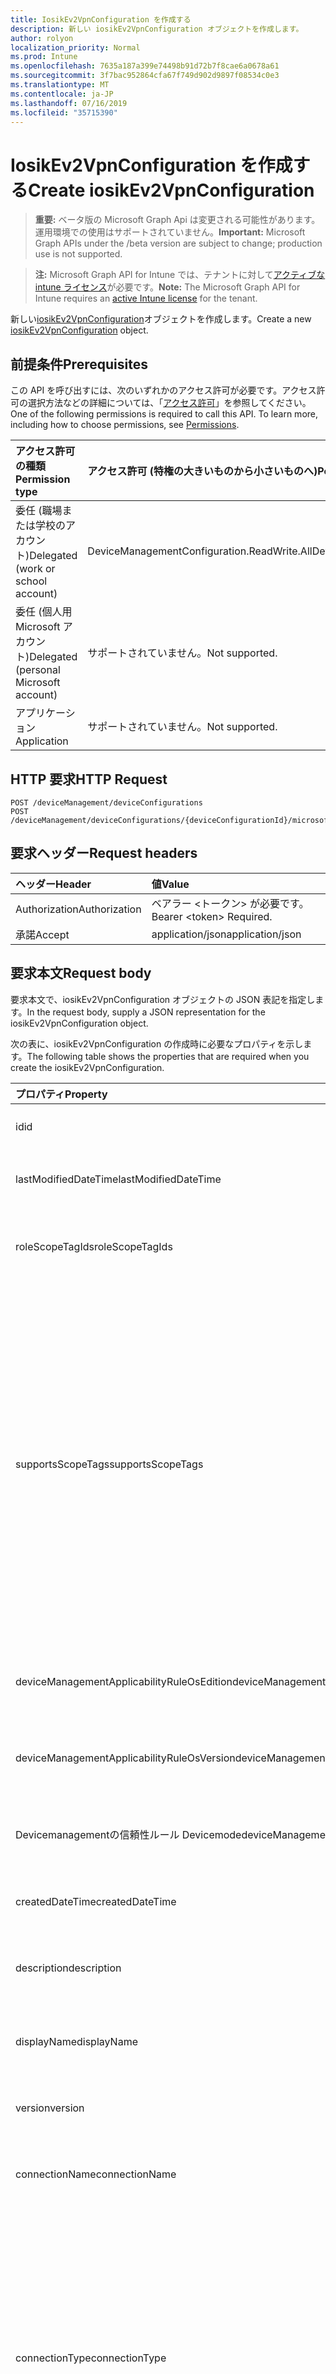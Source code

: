```yaml
---
title: IosikEv2VpnConfiguration を作成する
description: 新しい iosikEv2VpnConfiguration オブジェクトを作成します。
author: rolyon
localization_priority: Normal
ms.prod: Intune
ms.openlocfilehash: 7635a187a399e74498b91d72b7f8cae6a0678a61
ms.sourcegitcommit: 3f7bac952864cfa67f749d902d9897f08534c0e3
ms.translationtype: MT
ms.contentlocale: ja-JP
ms.lasthandoff: 07/16/2019
ms.locfileid: "35715390"
---
```

# <a name="create-iosikev2vpnconfiguration"></a><span data-ttu-id="1a01b-103">IosikEv2VpnConfiguration を作成する</span><span class="sxs-lookup"><span data-stu-id="1a01b-103">Create iosikEv2VpnConfiguration</span></span>

> <span data-ttu-id="1a01b-104">**重要:** ベータ版の Microsoft Graph Api は変更される可能性があります。運用環境での使用はサポートされていません。</span><span class="sxs-lookup"><span data-stu-id="1a01b-104">**Important:** Microsoft Graph APIs under the /beta version are subject to change; production use is not supported.</span></span>

> <span data-ttu-id="1a01b-105">**注:** Microsoft Graph API for Intune では、テナントに対して[アクティブな intune ライセンス](https://go.microsoft.com/fwlink/?linkid=839381)が必要です。</span><span class="sxs-lookup"><span data-stu-id="1a01b-105">**Note:** The Microsoft Graph API for Intune requires an [active Intune license](https://go.microsoft.com/fwlink/?linkid=839381) for the tenant.</span></span>

<span data-ttu-id="1a01b-106">新しい[iosikEv2VpnConfiguration](../resources/intune-deviceconfig-iosikev2vpnconfiguration.md)オブジェクトを作成します。</span><span class="sxs-lookup"><span data-stu-id="1a01b-106">Create a new [iosikEv2VpnConfiguration](../resources/intune-deviceconfig-iosikev2vpnconfiguration.md) object.</span></span>

## <a name="prerequisites"></a><span data-ttu-id="1a01b-107">前提条件</span><span class="sxs-lookup"><span data-stu-id="1a01b-107">Prerequisites</span></span>
<span data-ttu-id="1a01b-p101">この API を呼び出すには、次のいずれかのアクセス許可が必要です。アクセス許可の選択方法などの詳細については、「[アクセス許可](/graph/permissions-reference)」を参照してください。</span><span class="sxs-lookup"><span data-stu-id="1a01b-p101">One of the following permissions is required to call this API. To learn more, including how to choose permissions, see [Permissions](/graph/permissions-reference).</span></span>

|<span data-ttu-id="1a01b-110">アクセス許可の種類</span><span class="sxs-lookup"><span data-stu-id="1a01b-110">Permission type</span></span>|<span data-ttu-id="1a01b-111">アクセス許可 (特権の大きいものから小さいものへ)</span><span class="sxs-lookup"><span data-stu-id="1a01b-111">Permissions (from most to least privileged)</span></span>|
|:---|:---|
|<span data-ttu-id="1a01b-112">委任 (職場または学校のアカウント)</span><span class="sxs-lookup"><span data-stu-id="1a01b-112">Delegated (work or school account)</span></span>|<span data-ttu-id="1a01b-113">DeviceManagementConfiguration.ReadWrite.All</span><span class="sxs-lookup"><span data-stu-id="1a01b-113">DeviceManagementConfiguration.ReadWrite.All</span></span>|
|<span data-ttu-id="1a01b-114">委任 (個人用 Microsoft アカウント)</span><span class="sxs-lookup"><span data-stu-id="1a01b-114">Delegated (personal Microsoft account)</span></span>|<span data-ttu-id="1a01b-115">サポートされていません。</span><span class="sxs-lookup"><span data-stu-id="1a01b-115">Not supported.</span></span>|
|<span data-ttu-id="1a01b-116">アプリケーション</span><span class="sxs-lookup"><span data-stu-id="1a01b-116">Application</span></span>|<span data-ttu-id="1a01b-117">サポートされていません。</span><span class="sxs-lookup"><span data-stu-id="1a01b-117">Not supported.</span></span>|

## <a name="http-request"></a><span data-ttu-id="1a01b-118">HTTP 要求</span><span class="sxs-lookup"><span data-stu-id="1a01b-118">HTTP Request</span></span>
<!-- {
  "blockType": "ignored"
}
-->
``` http
POST /deviceManagement/deviceConfigurations
POST /deviceManagement/deviceConfigurations/{deviceConfigurationId}/microsoft.graph.windowsDomainJoinConfiguration/networkAccessConfigurations
```

## <a name="request-headers"></a><span data-ttu-id="1a01b-119">要求ヘッダー</span><span class="sxs-lookup"><span data-stu-id="1a01b-119">Request headers</span></span>
|<span data-ttu-id="1a01b-120">ヘッダー</span><span class="sxs-lookup"><span data-stu-id="1a01b-120">Header</span></span>|<span data-ttu-id="1a01b-121">値</span><span class="sxs-lookup"><span data-stu-id="1a01b-121">Value</span></span>|
|:---|:---|
|<span data-ttu-id="1a01b-122">Authorization</span><span class="sxs-lookup"><span data-stu-id="1a01b-122">Authorization</span></span>|<span data-ttu-id="1a01b-123">ベアラー &lt;トークン&gt; が必要です。</span><span class="sxs-lookup"><span data-stu-id="1a01b-123">Bearer &lt;token&gt; Required.</span></span>|
|<span data-ttu-id="1a01b-124">承諾</span><span class="sxs-lookup"><span data-stu-id="1a01b-124">Accept</span></span>|<span data-ttu-id="1a01b-125">application/json</span><span class="sxs-lookup"><span data-stu-id="1a01b-125">application/json</span></span>|

## <a name="request-body"></a><span data-ttu-id="1a01b-126">要求本文</span><span class="sxs-lookup"><span data-stu-id="1a01b-126">Request body</span></span>
<span data-ttu-id="1a01b-127">要求本文で、iosikEv2VpnConfiguration オブジェクトの JSON 表記を指定します。</span><span class="sxs-lookup"><span data-stu-id="1a01b-127">In the request body, supply a JSON representation for the iosikEv2VpnConfiguration object.</span></span>

<span data-ttu-id="1a01b-128">次の表に、iosikEv2VpnConfiguration の作成時に必要なプロパティを示します。</span><span class="sxs-lookup"><span data-stu-id="1a01b-128">The following table shows the properties that are required when you create the iosikEv2VpnConfiguration.</span></span>

|<span data-ttu-id="1a01b-129">プロパティ</span><span class="sxs-lookup"><span data-stu-id="1a01b-129">Property</span></span>|<span data-ttu-id="1a01b-130">型</span><span class="sxs-lookup"><span data-stu-id="1a01b-130">Type</span></span>|<span data-ttu-id="1a01b-131">説明</span><span class="sxs-lookup"><span data-stu-id="1a01b-131">Description</span></span>|
|:---|:---|:---|
|<span data-ttu-id="1a01b-132">id</span><span class="sxs-lookup"><span data-stu-id="1a01b-132">id</span></span>|<span data-ttu-id="1a01b-133">文字列</span><span class="sxs-lookup"><span data-stu-id="1a01b-133">String</span></span>|<span data-ttu-id="1a01b-134">エンティティのキー。</span><span class="sxs-lookup"><span data-stu-id="1a01b-134">Key of the entity.</span></span> <span data-ttu-id="1a01b-135">[deviceConfiguration](../resources/intune-deviceconfig-deviceconfiguration.md) から継承します</span><span class="sxs-lookup"><span data-stu-id="1a01b-135">Inherited from [deviceConfiguration](../resources/intune-deviceconfig-deviceconfiguration.md)</span></span>|
|<span data-ttu-id="1a01b-136">lastModifiedDateTime</span><span class="sxs-lookup"><span data-stu-id="1a01b-136">lastModifiedDateTime</span></span>|<span data-ttu-id="1a01b-137">DateTimeOffset</span><span class="sxs-lookup"><span data-stu-id="1a01b-137">DateTimeOffset</span></span>|<span data-ttu-id="1a01b-138">オブジェクトの最終更新の DateTime。</span><span class="sxs-lookup"><span data-stu-id="1a01b-138">DateTime the object was last modified.</span></span> <span data-ttu-id="1a01b-139">[deviceConfiguration](../resources/intune-deviceconfig-deviceconfiguration.md) から継承します</span><span class="sxs-lookup"><span data-stu-id="1a01b-139">Inherited from [deviceConfiguration](../resources/intune-deviceconfig-deviceconfiguration.md)</span></span>|
|<span data-ttu-id="1a01b-140">roleScopeTagIds</span><span class="sxs-lookup"><span data-stu-id="1a01b-140">roleScopeTagIds</span></span>|<span data-ttu-id="1a01b-141">文字列コレクション</span><span class="sxs-lookup"><span data-stu-id="1a01b-141">String collection</span></span>|<span data-ttu-id="1a01b-142">このエンティティインスタンスの範囲タグのリスト。</span><span class="sxs-lookup"><span data-stu-id="1a01b-142">List of Scope Tags for this Entity instance.</span></span> <span data-ttu-id="1a01b-143">[deviceConfiguration](../resources/intune-deviceconfig-deviceconfiguration.md) から継承します</span><span class="sxs-lookup"><span data-stu-id="1a01b-143">Inherited from [deviceConfiguration](../resources/intune-deviceconfig-deviceconfiguration.md)</span></span>|
|<span data-ttu-id="1a01b-144">supportsScopeTags</span><span class="sxs-lookup"><span data-stu-id="1a01b-144">supportsScopeTags</span></span>|<span data-ttu-id="1a01b-145">Boolean</span><span class="sxs-lookup"><span data-stu-id="1a01b-145">Boolean</span></span>|<span data-ttu-id="1a01b-146">基になるデバイス構成がスコープタグの割り当てをサポートしているかどうかを示します。</span><span class="sxs-lookup"><span data-stu-id="1a01b-146">Indicates whether or not the underlying Device Configuration supports the assignment of scope tags.</span></span> <span data-ttu-id="1a01b-147">この値が false である場合、ScopeTags プロパティへの割り当ては許可されません。エンティティは、スコープを持つユーザーには表示されません。</span><span class="sxs-lookup"><span data-stu-id="1a01b-147">Assigning to the ScopeTags property is not allowed when this value is false and entities will not be visible to scoped users.</span></span> <span data-ttu-id="1a01b-148">これは Silverlight で作成された従来のポリシーに対して実行され、Azure ポータルでポリシーを削除して再作成することによって解決できます。</span><span class="sxs-lookup"><span data-stu-id="1a01b-148">This occurs for Legacy policies created in Silverlight and can be resolved by deleting and recreating the policy in the Azure Portal.</span></span> <span data-ttu-id="1a01b-149">このプロパティに値を設定するには、 SetExtrusionDirection メソッドを適用します。</span><span class="sxs-lookup"><span data-stu-id="1a01b-149">This property is read-only.</span></span> <span data-ttu-id="1a01b-150">[deviceConfiguration](../resources/intune-deviceconfig-deviceconfiguration.md) から継承します</span><span class="sxs-lookup"><span data-stu-id="1a01b-150">Inherited from [deviceConfiguration](../resources/intune-deviceconfig-deviceconfiguration.md)</span></span>|
|<span data-ttu-id="1a01b-151">deviceManagementApplicabilityRuleOsEdition</span><span class="sxs-lookup"><span data-stu-id="1a01b-151">deviceManagementApplicabilityRuleOsEdition</span></span>|[<span data-ttu-id="1a01b-152">deviceManagementApplicabilityRuleOsEdition</span><span class="sxs-lookup"><span data-stu-id="1a01b-152">deviceManagementApplicabilityRuleOsEdition</span></span>](../resources/intune-deviceconfig-devicemanagementapplicabilityruleosedition.md)|<span data-ttu-id="1a01b-153">このポリシーの OS エディションの適用。</span><span class="sxs-lookup"><span data-stu-id="1a01b-153">The OS edition applicability for this Policy.</span></span> <span data-ttu-id="1a01b-154">[deviceConfiguration](../resources/intune-deviceconfig-deviceconfiguration.md) から継承します</span><span class="sxs-lookup"><span data-stu-id="1a01b-154">Inherited from [deviceConfiguration](../resources/intune-deviceconfig-deviceconfiguration.md)</span></span>|
|<span data-ttu-id="1a01b-155">deviceManagementApplicabilityRuleOsVersion</span><span class="sxs-lookup"><span data-stu-id="1a01b-155">deviceManagementApplicabilityRuleOsVersion</span></span>|[<span data-ttu-id="1a01b-156">deviceManagementApplicabilityRuleOsVersion</span><span class="sxs-lookup"><span data-stu-id="1a01b-156">deviceManagementApplicabilityRuleOsVersion</span></span>](../resources/intune-deviceconfig-devicemanagementapplicabilityruleosversion.md)|<span data-ttu-id="1a01b-157">このポリシーの OS バージョン適用ルール。</span><span class="sxs-lookup"><span data-stu-id="1a01b-157">The OS version applicability rule for this Policy.</span></span> <span data-ttu-id="1a01b-158">[deviceConfiguration](../resources/intune-deviceconfig-deviceconfiguration.md) から継承します</span><span class="sxs-lookup"><span data-stu-id="1a01b-158">Inherited from [deviceConfiguration](../resources/intune-deviceconfig-deviceconfiguration.md)</span></span>|
|<span data-ttu-id="1a01b-159">Devicemanagementの信頼性ルール Devicemode</span><span class="sxs-lookup"><span data-stu-id="1a01b-159">deviceManagementApplicabilityRuleDeviceMode</span></span>|[<span data-ttu-id="1a01b-160">Devicemanagementの信頼性ルール Devicemode</span><span class="sxs-lookup"><span data-stu-id="1a01b-160">deviceManagementApplicabilityRuleDeviceMode</span></span>](../resources/intune-deviceconfig-devicemanagementapplicabilityruledevicemode.md)|<span data-ttu-id="1a01b-161">このポリシーのデバイスモード適用ルール。</span><span class="sxs-lookup"><span data-stu-id="1a01b-161">The device mode applicability rule for this Policy.</span></span> <span data-ttu-id="1a01b-162">[deviceConfiguration](../resources/intune-deviceconfig-deviceconfiguration.md) から継承します</span><span class="sxs-lookup"><span data-stu-id="1a01b-162">Inherited from [deviceConfiguration](../resources/intune-deviceconfig-deviceconfiguration.md)</span></span>|
|<span data-ttu-id="1a01b-163">createdDateTime</span><span class="sxs-lookup"><span data-stu-id="1a01b-163">createdDateTime</span></span>|<span data-ttu-id="1a01b-164">DateTimeOffset</span><span class="sxs-lookup"><span data-stu-id="1a01b-164">DateTimeOffset</span></span>|<span data-ttu-id="1a01b-165">オブジェクトが作成された DateTime。</span><span class="sxs-lookup"><span data-stu-id="1a01b-165">DateTime the object was created.</span></span> <span data-ttu-id="1a01b-166">[deviceConfiguration](../resources/intune-deviceconfig-deviceconfiguration.md) から継承します</span><span class="sxs-lookup"><span data-stu-id="1a01b-166">Inherited from [deviceConfiguration](../resources/intune-deviceconfig-deviceconfiguration.md)</span></span>|
|<span data-ttu-id="1a01b-167">description</span><span class="sxs-lookup"><span data-stu-id="1a01b-167">description</span></span>|<span data-ttu-id="1a01b-168">String</span><span class="sxs-lookup"><span data-stu-id="1a01b-168">String</span></span>|<span data-ttu-id="1a01b-169">管理者が指定した、デバイス構成についての説明。</span><span class="sxs-lookup"><span data-stu-id="1a01b-169">Admin provided description of the Device Configuration.</span></span> <span data-ttu-id="1a01b-170">[deviceConfiguration](../resources/intune-deviceconfig-deviceconfiguration.md) から継承します</span><span class="sxs-lookup"><span data-stu-id="1a01b-170">Inherited from [deviceConfiguration](../resources/intune-deviceconfig-deviceconfiguration.md)</span></span>|
|<span data-ttu-id="1a01b-171">displayName</span><span class="sxs-lookup"><span data-stu-id="1a01b-171">displayName</span></span>|<span data-ttu-id="1a01b-172">String</span><span class="sxs-lookup"><span data-stu-id="1a01b-172">String</span></span>|<span data-ttu-id="1a01b-173">管理者が指定した、デバイス構成の名前。</span><span class="sxs-lookup"><span data-stu-id="1a01b-173">Admin provided name of the device configuration.</span></span> <span data-ttu-id="1a01b-174">[deviceConfiguration](../resources/intune-deviceconfig-deviceconfiguration.md) から継承します</span><span class="sxs-lookup"><span data-stu-id="1a01b-174">Inherited from [deviceConfiguration](../resources/intune-deviceconfig-deviceconfiguration.md)</span></span>|
|<span data-ttu-id="1a01b-175">version</span><span class="sxs-lookup"><span data-stu-id="1a01b-175">version</span></span>|<span data-ttu-id="1a01b-176">Int32</span><span class="sxs-lookup"><span data-stu-id="1a01b-176">Int32</span></span>|<span data-ttu-id="1a01b-177">デバイス構成のバージョン。</span><span class="sxs-lookup"><span data-stu-id="1a01b-177">Version of the device configuration.</span></span> <span data-ttu-id="1a01b-178">[deviceConfiguration](../resources/intune-deviceconfig-deviceconfiguration.md) から継承します</span><span class="sxs-lookup"><span data-stu-id="1a01b-178">Inherited from [deviceConfiguration](../resources/intune-deviceconfig-deviceconfiguration.md)</span></span>|
|<span data-ttu-id="1a01b-179">connectionName</span><span class="sxs-lookup"><span data-stu-id="1a01b-179">connectionName</span></span>|<span data-ttu-id="1a01b-180">String</span><span class="sxs-lookup"><span data-stu-id="1a01b-180">String</span></span>|<span data-ttu-id="1a01b-181">ユーザーに表示される接続名。</span><span class="sxs-lookup"><span data-stu-id="1a01b-181">Connection name displayed to the user.</span></span> <span data-ttu-id="1a01b-182">[りんご Evpnconfiguration](../resources/intune-deviceconfig-applevpnconfiguration.md)からの継承</span><span class="sxs-lookup"><span data-stu-id="1a01b-182">Inherited from [appleVpnConfiguration](../resources/intune-deviceconfig-applevpnconfiguration.md)</span></span>|
|<span data-ttu-id="1a01b-183">connectionType</span><span class="sxs-lookup"><span data-stu-id="1a01b-183">connectionType</span></span>|[<span data-ttu-id="1a01b-184">appleVpnConnectionType</span><span class="sxs-lookup"><span data-stu-id="1a01b-184">appleVpnConnectionType</span></span>](../resources/intune-deviceconfig-applevpnconnectiontype.md)|<span data-ttu-id="1a01b-185">接続の種類。</span><span class="sxs-lookup"><span data-stu-id="1a01b-185">Connection type.</span></span> <span data-ttu-id="1a01b-186">[[りんご Evpnconfiguration](../resources/intune-deviceconfig-applevpnconfiguration.md)から継承します。</span><span class="sxs-lookup"><span data-stu-id="1a01b-186">Inherited from [appleVpnConfiguration](../resources/intune-deviceconfig-applevpnconfiguration.md).</span></span> <span data-ttu-id="1a01b-187">可能な値は`ciscoAnyConnect`、 `pulseSecure`、 `f5EdgeClient` `dellSonicWallMobileConnect` `checkPointCapsuleVpn` `customVpn` `ciscoIPSec` `citrix` `ciscoAnyConnectV2` `ikEv2`、、 `paloAltoGlobalProtect`、、、、、、、、、、、、です。 `zscalerPrivateAccess` `f5Access2018` `citrixSso` `paloAltoGlobalProtectV2`</span><span class="sxs-lookup"><span data-stu-id="1a01b-187">Possible values are: `ciscoAnyConnect`, `pulseSecure`, `f5EdgeClient`, `dellSonicWallMobileConnect`, `checkPointCapsuleVpn`, `customVpn`, `ciscoIPSec`, `citrix`, `ciscoAnyConnectV2`, `paloAltoGlobalProtect`, `zscalerPrivateAccess`, `f5Access2018`, `citrixSso`, `paloAltoGlobalProtectV2`, `ikEv2`.</span></span>|
|<span data-ttu-id="1a01b-188">loginGroupOrDomain</span><span class="sxs-lookup"><span data-stu-id="1a01b-188">loginGroupOrDomain</span></span>|<span data-ttu-id="1a01b-189">String</span><span class="sxs-lookup"><span data-stu-id="1a01b-189">String</span></span>|<span data-ttu-id="1a01b-190">接続の種類が Dell SonicWALL Mobile Connection に設定されている場合のログイングループまたはドメイン。</span><span class="sxs-lookup"><span data-stu-id="1a01b-190">Login group or domain when connection type is set to Dell SonicWALL Mobile Connection.</span></span> <span data-ttu-id="1a01b-191">[りんご Evpnconfiguration](../resources/intune-deviceconfig-applevpnconfiguration.md)からの継承</span><span class="sxs-lookup"><span data-stu-id="1a01b-191">Inherited from [appleVpnConfiguration](../resources/intune-deviceconfig-applevpnconfiguration.md)</span></span>|
|<span data-ttu-id="1a01b-192">role</span><span class="sxs-lookup"><span data-stu-id="1a01b-192">role</span></span>|<span data-ttu-id="1a01b-193">String</span><span class="sxs-lookup"><span data-stu-id="1a01b-193">String</span></span>|<span data-ttu-id="1a01b-194">接続の種類がパルス Secure に設定されている場合の役割。</span><span class="sxs-lookup"><span data-stu-id="1a01b-194">Role when connection type is set to Pulse Secure.</span></span> <span data-ttu-id="1a01b-195">[りんご Evpnconfiguration](../resources/intune-deviceconfig-applevpnconfiguration.md)からの継承</span><span class="sxs-lookup"><span data-stu-id="1a01b-195">Inherited from [appleVpnConfiguration](../resources/intune-deviceconfig-applevpnconfiguration.md)</span></span>|
|<span data-ttu-id="1a01b-196">領域</span><span class="sxs-lookup"><span data-stu-id="1a01b-196">realm</span></span>|<span data-ttu-id="1a01b-197">String</span><span class="sxs-lookup"><span data-stu-id="1a01b-197">String</span></span>|<span data-ttu-id="1a01b-198">接続の種類がパルス Secure に設定されている場合の領域。</span><span class="sxs-lookup"><span data-stu-id="1a01b-198">Realm when connection type is set to Pulse Secure.</span></span> <span data-ttu-id="1a01b-199">[りんご Evpnconfiguration](../resources/intune-deviceconfig-applevpnconfiguration.md)からの継承</span><span class="sxs-lookup"><span data-stu-id="1a01b-199">Inherited from [appleVpnConfiguration](../resources/intune-deviceconfig-applevpnconfiguration.md)</span></span>|
|<span data-ttu-id="1a01b-200">server</span><span class="sxs-lookup"><span data-stu-id="1a01b-200">server</span></span>|[<span data-ttu-id="1a01b-201">vpnServer</span><span class="sxs-lookup"><span data-stu-id="1a01b-201">vpnServer</span></span>](../resources/intune-deviceconfig-vpnserver.md)|<span data-ttu-id="1a01b-202">ネットワーク上の VPN サーバー。</span><span class="sxs-lookup"><span data-stu-id="1a01b-202">VPN Server on the network.</span></span> <span data-ttu-id="1a01b-203">エンドユーザーがこのネットワークの場所にアクセスできることを確認します。</span><span class="sxs-lookup"><span data-stu-id="1a01b-203">Make sure end users can access this network location.</span></span> <span data-ttu-id="1a01b-204">[りんご Evpnconfiguration](../resources/intune-deviceconfig-applevpnconfiguration.md)からの継承</span><span class="sxs-lookup"><span data-stu-id="1a01b-204">Inherited from [appleVpnConfiguration](../resources/intune-deviceconfig-applevpnconfiguration.md)</span></span>|
|<span data-ttu-id="1a01b-205">識別子</span><span class="sxs-lookup"><span data-stu-id="1a01b-205">identifier</span></span>|<span data-ttu-id="1a01b-206">String</span><span class="sxs-lookup"><span data-stu-id="1a01b-206">String</span></span>|<span data-ttu-id="1a01b-207">接続の種類がカスタム VPN に設定されている場合に、VPN ベンダーによって提供される識別子。</span><span class="sxs-lookup"><span data-stu-id="1a01b-207">Identifier provided by VPN vendor when connection type is set to Custom VPN.</span></span> <span data-ttu-id="1a01b-208">例: Cisco AnyConnect は、[りんご Evpnconfiguration](../resources/intune-deviceconfig-applevpnconfiguration.md)から継承したフォームの識別子を使用しています。</span><span class="sxs-lookup"><span data-stu-id="1a01b-208">For example: Cisco AnyConnect uses an identifier of the form com.cisco.anyconnect.applevpn.plugin Inherited from [appleVpnConfiguration](../resources/intune-deviceconfig-applevpnconfiguration.md)</span></span>|
|<span data-ttu-id="1a01b-209">customData</span><span class="sxs-lookup"><span data-stu-id="1a01b-209">customData</span></span>|<span data-ttu-id="1a01b-210">[keyvalue](../resources/intune-deviceconfig-keyvalue.md) コレクション</span><span class="sxs-lookup"><span data-stu-id="1a01b-210">[keyValue](../resources/intune-deviceconfig-keyvalue.md) collection</span></span>|<span data-ttu-id="1a01b-211">カスタムデータ接続の種類がカスタム VPN に設定されている場合。</span><span class="sxs-lookup"><span data-stu-id="1a01b-211">Custom data when connection type is set to Custom VPN.</span></span> <span data-ttu-id="1a01b-212">このフィールドを使用して、Intune によってサポートされていないが、VPN ソリューションで利用可能な機能を有効にします。</span><span class="sxs-lookup"><span data-stu-id="1a01b-212">Use this field to enable functionality not supported by Intune, but available in your VPN solution.</span></span> <span data-ttu-id="1a01b-213">これらのキーと値のペアを追加する方法については、VPN ベンダーに問い合わせてください。</span><span class="sxs-lookup"><span data-stu-id="1a01b-213">Contact your VPN vendor to learn how to add these key/value pairs.</span></span> <span data-ttu-id="1a01b-214">このコレクションには、最大25個の要素を含めることができます。</span><span class="sxs-lookup"><span data-stu-id="1a01b-214">This collection can contain a maximum of 25 elements.</span></span> <span data-ttu-id="1a01b-215">[りんご Evpnconfiguration](../resources/intune-deviceconfig-applevpnconfiguration.md)からの継承</span><span class="sxs-lookup"><span data-stu-id="1a01b-215">Inherited from [appleVpnConfiguration](../resources/intune-deviceconfig-applevpnconfiguration.md)</span></span>|
|<span data-ttu-id="1a01b-216">customKeyValueData</span><span class="sxs-lookup"><span data-stu-id="1a01b-216">customKeyValueData</span></span>|<span data-ttu-id="1a01b-217">[keyValuePair](../resources/intune-shared-keyvaluepair.md) コレクション</span><span class="sxs-lookup"><span data-stu-id="1a01b-217">[keyValuePair](../resources/intune-shared-keyvaluepair.md) collection</span></span>|<span data-ttu-id="1a01b-218">カスタムデータ接続の種類がカスタム VPN に設定されている場合。</span><span class="sxs-lookup"><span data-stu-id="1a01b-218">Custom data when connection type is set to Custom VPN.</span></span> <span data-ttu-id="1a01b-219">このフィールドを使用して、Intune によってサポートされていないが、VPN ソリューションで利用可能な機能を有効にします。</span><span class="sxs-lookup"><span data-stu-id="1a01b-219">Use this field to enable functionality not supported by Intune, but available in your VPN solution.</span></span> <span data-ttu-id="1a01b-220">これらのキーと値のペアを追加する方法については、VPN ベンダーに問い合わせてください。</span><span class="sxs-lookup"><span data-stu-id="1a01b-220">Contact your VPN vendor to learn how to add these key/value pairs.</span></span> <span data-ttu-id="1a01b-221">このコレクションには、最大25個の要素を含めることができます。</span><span class="sxs-lookup"><span data-stu-id="1a01b-221">This collection can contain a maximum of 25 elements.</span></span> <span data-ttu-id="1a01b-222">[りんご Evpnconfiguration](../resources/intune-deviceconfig-applevpnconfiguration.md)からの継承</span><span class="sxs-lookup"><span data-stu-id="1a01b-222">Inherited from [appleVpnConfiguration](../resources/intune-deviceconfig-applevpnconfiguration.md)</span></span>|
|<span data-ttu-id="1a01b-223">enableSplitTunneling</span><span class="sxs-lookup"><span data-stu-id="1a01b-223">enableSplitTunneling</span></span>|<span data-ttu-id="1a01b-224">Boolean</span><span class="sxs-lookup"><span data-stu-id="1a01b-224">Boolean</span></span>|<span data-ttu-id="1a01b-225">すべてのネットワークトラフィックを VPN 経由で送信します。</span><span class="sxs-lookup"><span data-stu-id="1a01b-225">Send all network traffic through VPN.</span></span> <span data-ttu-id="1a01b-226">[りんご Evpnconfiguration](../resources/intune-deviceconfig-applevpnconfiguration.md)からの継承</span><span class="sxs-lookup"><span data-stu-id="1a01b-226">Inherited from [appleVpnConfiguration](../resources/intune-deviceconfig-applevpnconfiguration.md)</span></span>|
|<span data-ttu-id="1a01b-227">authenticationMethod</span><span class="sxs-lookup"><span data-stu-id="1a01b-227">authenticationMethod</span></span>|[<span data-ttu-id="1a01b-228">vpnAuthenticationMethod</span><span class="sxs-lookup"><span data-stu-id="1a01b-228">vpnAuthenticationMethod</span></span>](../resources/intune-deviceconfig-vpnauthenticationmethod.md)|<span data-ttu-id="1a01b-229">この VPN 接続の認証方法。</span><span class="sxs-lookup"><span data-stu-id="1a01b-229">Authentication method for this VPN connection.</span></span> <span data-ttu-id="1a01b-230">[[りんご Evpnconfiguration](../resources/intune-deviceconfig-applevpnconfiguration.md)から継承します。</span><span class="sxs-lookup"><span data-stu-id="1a01b-230">Inherited from [appleVpnConfiguration](../resources/intune-deviceconfig-applevpnconfiguration.md).</span></span> <span data-ttu-id="1a01b-231">使用可能な値は、`certificate`、`usernameAndPassword`、`sharedSecret`、`derivedCredential` です。</span><span class="sxs-lookup"><span data-stu-id="1a01b-231">Possible values are: `certificate`, `usernameAndPassword`, `sharedSecret`, `derivedCredential`.</span></span>|
|<span data-ttu-id="1a01b-232">enablePerApp</span><span class="sxs-lookup"><span data-stu-id="1a01b-232">enablePerApp</span></span>|<span data-ttu-id="1a01b-233">Boolean</span><span class="sxs-lookup"><span data-stu-id="1a01b-233">Boolean</span></span>|<span data-ttu-id="1a01b-234">この値を true に設定すると、エンドユーザーの iOS デバイス上でこの VPN 接続をトリガーできるアプリに後で関連付けることができるアプリごとの VPN ペイロードが作成されます。</span><span class="sxs-lookup"><span data-stu-id="1a01b-234">Setting this to true creates Per-App VPN payload which can later be associated with Apps that can trigger this VPN conneciton on the end user's iOS device.</span></span> <span data-ttu-id="1a01b-235">[りんご Evpnconfiguration](../resources/intune-deviceconfig-applevpnconfiguration.md)からの継承</span><span class="sxs-lookup"><span data-stu-id="1a01b-235">Inherited from [appleVpnConfiguration](../resources/intune-deviceconfig-applevpnconfiguration.md)</span></span>|
|<span data-ttu-id="1a01b-236">Saf Aridomains</span><span class="sxs-lookup"><span data-stu-id="1a01b-236">safariDomains</span></span>|<span data-ttu-id="1a01b-237">文字列コレクション</span><span class="sxs-lookup"><span data-stu-id="1a01b-237">String collection</span></span>|<span data-ttu-id="1a01b-238">この VPN がアプリごとの設定が有効になっている場合の Safari ドメイン</span><span class="sxs-lookup"><span data-stu-id="1a01b-238">Safari domains when this VPN per App setting is enabled.</span></span> <span data-ttu-id="1a01b-239">この VPN に関連付けられているアプリに加えて、ここで指定した Safari ドメインもこの VPN 接続をトリガーすることができます。</span><span class="sxs-lookup"><span data-stu-id="1a01b-239">In addition to the apps associated with this VPN, Safari domains specified here will also be able to trigger this VPN connection.</span></span> <span data-ttu-id="1a01b-240">[りんご Evpnconfiguration](../resources/intune-deviceconfig-applevpnconfiguration.md)からの継承</span><span class="sxs-lookup"><span data-stu-id="1a01b-240">Inherited from [appleVpnConfiguration](../resources/intune-deviceconfig-applevpnconfiguration.md)</span></span>|
|<span data-ttu-id="1a01b-241">onDemandRules</span><span class="sxs-lookup"><span data-stu-id="1a01b-241">onDemandRules</span></span>|<span data-ttu-id="1a01b-242">[vpnOnDemandRule](../resources/intune-deviceconfig-vpnondemandrule.md)コレクション</span><span class="sxs-lookup"><span data-stu-id="1a01b-242">[vpnOnDemandRule](../resources/intune-deviceconfig-vpnondemandrule.md) collection</span></span>|<span data-ttu-id="1a01b-243">オンデマンドルール。</span><span class="sxs-lookup"><span data-stu-id="1a01b-243">On-Demand Rules.</span></span> <span data-ttu-id="1a01b-244">このコレクションには、最大で 500 個の要素を含めることができます。</span><span class="sxs-lookup"><span data-stu-id="1a01b-244">This collection can contain a maximum of 500 elements.</span></span> <span data-ttu-id="1a01b-245">[りんご Evpnconfiguration](../resources/intune-deviceconfig-applevpnconfiguration.md)からの継承</span><span class="sxs-lookup"><span data-stu-id="1a01b-245">Inherited from [appleVpnConfiguration](../resources/intune-deviceconfig-applevpnconfiguration.md)</span></span>|
|<span data-ttu-id="1a01b-246">proxyServer</span><span class="sxs-lookup"><span data-stu-id="1a01b-246">proxyServer</span></span>|[<span data-ttu-id="1a01b-247">vpnProxyServer</span><span class="sxs-lookup"><span data-stu-id="1a01b-247">vpnProxyServer</span></span>](../resources/intune-deviceconfig-vpnproxyserver.md)|<span data-ttu-id="1a01b-248">プロキシサーバー。</span><span class="sxs-lookup"><span data-stu-id="1a01b-248">Proxy Server.</span></span> <span data-ttu-id="1a01b-249">[りんご Evpnconfiguration](../resources/intune-deviceconfig-applevpnconfiguration.md)からの継承</span><span class="sxs-lookup"><span data-stu-id="1a01b-249">Inherited from [appleVpnConfiguration](../resources/intune-deviceconfig-applevpnconfiguration.md)</span></span>|
|<span data-ttu-id="1a01b-250">optInToDeviceIdSharing</span><span class="sxs-lookup"><span data-stu-id="1a01b-250">optInToDeviceIdSharing</span></span>|<span data-ttu-id="1a01b-251">Boolean</span><span class="sxs-lookup"><span data-stu-id="1a01b-251">Boolean</span></span>|<span data-ttu-id="1a01b-252">ネットワークアクセス制御の検証時に使用するために、デバイスの Id をサードパーティの vpn クライアントに共有するオプトイン。</span><span class="sxs-lookup"><span data-stu-id="1a01b-252">Opt-In to sharing the device's Id to third-party vpn clients for use during network access control validation.</span></span> <span data-ttu-id="1a01b-253">[りんご Evpnconfiguration](../resources/intune-deviceconfig-applevpnconfiguration.md)からの継承</span><span class="sxs-lookup"><span data-stu-id="1a01b-253">Inherited from [appleVpnConfiguration](../resources/intune-deviceconfig-applevpnconfiguration.md)</span></span>|
|<span data-ttu-id="1a01b-254">providerType</span><span class="sxs-lookup"><span data-stu-id="1a01b-254">providerType</span></span>|[<span data-ttu-id="1a01b-255">vpnProviderType</span><span class="sxs-lookup"><span data-stu-id="1a01b-255">vpnProviderType</span></span>](../resources/intune-deviceconfig-vpnprovidertype.md)|<span data-ttu-id="1a01b-256">アプリごとの VPN のプロバイダーの種類。</span><span class="sxs-lookup"><span data-stu-id="1a01b-256">Provider type for per-app VPN.</span></span> <span data-ttu-id="1a01b-257">[Iosvpnconfiguration](../resources/intune-deviceconfig-iosvpnconfiguration.md)から継承されます。</span><span class="sxs-lookup"><span data-stu-id="1a01b-257">Inherited from [iosVpnConfiguration](../resources/intune-deviceconfig-iosvpnconfiguration.md).</span></span> <span data-ttu-id="1a01b-258">可能な値は、`notConfigured`、`appProxy`、`packetTunnel` です。</span><span class="sxs-lookup"><span data-stu-id="1a01b-258">Possible values are: `notConfigured`, `appProxy`, `packetTunnel`.</span></span>|
|<span data-ttu-id="1a01b-259">Userdomain に</span><span class="sxs-lookup"><span data-stu-id="1a01b-259">userDomain</span></span>|<span data-ttu-id="1a01b-260">String</span><span class="sxs-lookup"><span data-stu-id="1a01b-260">String</span></span>|<span data-ttu-id="1a01b-261">Zscaler のみ。</span><span class="sxs-lookup"><span data-stu-id="1a01b-261">Zscaler only.</span></span> <span data-ttu-id="1a01b-262">Zscaler アプリでログインフィールドに事前設定するには、静的ドメインを入力します。</span><span class="sxs-lookup"><span data-stu-id="1a01b-262">Enter a static domain to pre-populate the login field with in the Zscaler app.</span></span> <span data-ttu-id="1a01b-263">この指定を省略すると、代わりにユーザーの Azure Active Directory ドメインが使用されます。</span><span class="sxs-lookup"><span data-stu-id="1a01b-263">If this is left empty, the user's Azure Active Directory domain will be used instead.</span></span> <span data-ttu-id="1a01b-264">[Iosvpnconfiguration](../resources/intune-deviceconfig-iosvpnconfiguration.md)から継承します</span><span class="sxs-lookup"><span data-stu-id="1a01b-264">Inherited from [iosVpnConfiguration](../resources/intune-deviceconfig-iosvpnconfiguration.md)</span></span>|
|<span data-ttu-id="1a01b-265">Cloudname</span><span class="sxs-lookup"><span data-stu-id="1a01b-265">strictEnforcement</span></span>|<span data-ttu-id="1a01b-266">Boolean</span><span class="sxs-lookup"><span data-stu-id="1a01b-266">Boolean</span></span>|<span data-ttu-id="1a01b-267">Zscaler のみ。</span><span class="sxs-lookup"><span data-stu-id="1a01b-267">Zscaler only.</span></span> <span data-ttu-id="1a01b-268">ユーザーが Zscaler アプリにサインインするまでネットワークトラフィックをブロックします。</span><span class="sxs-lookup"><span data-stu-id="1a01b-268">Blocks network traffic until the user signs into Zscaler app.</span></span> <span data-ttu-id="1a01b-269">"True" はトラフィックがブロックされることを意味します。</span><span class="sxs-lookup"><span data-stu-id="1a01b-269">"True" means traffic is blocked.</span></span> <span data-ttu-id="1a01b-270">[Iosvpnconfiguration](../resources/intune-deviceconfig-iosvpnconfiguration.md)から継承します</span><span class="sxs-lookup"><span data-stu-id="1a01b-270">Inherited from [iosVpnConfiguration](../resources/intune-deviceconfig-iosvpnconfiguration.md)</span></span>|
|<span data-ttu-id="1a01b-271">cloudName</span><span class="sxs-lookup"><span data-stu-id="1a01b-271">cloudName</span></span>|<span data-ttu-id="1a01b-272">String</span><span class="sxs-lookup"><span data-stu-id="1a01b-272">String</span></span>|<span data-ttu-id="1a01b-273">Zscaler のみ。</span><span class="sxs-lookup"><span data-stu-id="1a01b-273">Zscaler only.</span></span> <span data-ttu-id="1a01b-274">ユーザーが割り当てられている Zscaler cloud。</span><span class="sxs-lookup"><span data-stu-id="1a01b-274">Zscaler cloud which the user is assigned to.</span></span> <span data-ttu-id="1a01b-275">[Iosvpnconfiguration](../resources/intune-deviceconfig-iosvpnconfiguration.md)から継承します</span><span class="sxs-lookup"><span data-stu-id="1a01b-275">Inherited from [iosVpnConfiguration](../resources/intune-deviceconfig-iosvpnconfiguration.md)</span></span>|
|<span data-ttu-id="1a01b-276">excludeList</span><span class="sxs-lookup"><span data-stu-id="1a01b-276">excludeList</span></span>|<span data-ttu-id="1a01b-277">文字列コレクション</span><span class="sxs-lookup"><span data-stu-id="1a01b-277">String collection</span></span>|<span data-ttu-id="1a01b-278">Zscaler のみ。</span><span class="sxs-lookup"><span data-stu-id="1a01b-278">Zscaler only.</span></span> <span data-ttu-id="1a01b-279">Zscaler クラウド経由で送信されないネットワークアドレスのリスト。</span><span class="sxs-lookup"><span data-stu-id="1a01b-279">List of network addresses which are not sent through the Zscaler cloud.</span></span> <span data-ttu-id="1a01b-280">[Iosvpnconfiguration](../resources/intune-deviceconfig-iosvpnconfiguration.md)から継承します</span><span class="sxs-lookup"><span data-stu-id="1a01b-280">Inherited from [iosVpnConfiguration](../resources/intune-deviceconfig-iosvpnconfiguration.md)</span></span>|
|<span data-ttu-id="1a01b-281">childSecurityAssociationParameters</span><span class="sxs-lookup"><span data-stu-id="1a01b-281">childSecurityAssociationParameters</span></span>|[<span data-ttu-id="1a01b-282">iosVpnSecurityAssociationParameters</span><span class="sxs-lookup"><span data-stu-id="1a01b-282">iosVpnSecurityAssociationParameters</span></span>](../resources/intune-deviceconfig-iosvpnsecurityassociationparameters.md)|<span data-ttu-id="1a01b-283">子のセキュリティアソシエーションのパラメーター</span><span class="sxs-lookup"><span data-stu-id="1a01b-283">Child Security Association Parameters</span></span>|
|<span data-ttu-id="1a01b-284">clientAuthenticationType</span><span class="sxs-lookup"><span data-stu-id="1a01b-284">clientAuthenticationType</span></span>|[<span data-ttu-id="1a01b-285">vpnClientAuthenticationType</span><span class="sxs-lookup"><span data-stu-id="1a01b-285">vpnClientAuthenticationType</span></span>](../resources/intune-deviceconfig-vpnclientauthenticationtype.md)|<span data-ttu-id="1a01b-286">VPN クライアントが使用するクライアント認証の種類。</span><span class="sxs-lookup"><span data-stu-id="1a01b-286">Type of Client Authentication the VPN client will use.</span></span> <span data-ttu-id="1a01b-287">可能な値は、`userAuthentication`、`deviceAuthentication` です。</span><span class="sxs-lookup"><span data-stu-id="1a01b-287">Possible values are: `userAuthentication`, `deviceAuthentication`.</span></span>|
|<span data-ttu-id="1a01b-288">deadPeerDetectionRate</span><span class="sxs-lookup"><span data-stu-id="1a01b-288">deadPeerDetectionRate</span></span>|[<span data-ttu-id="1a01b-289">vpnDeadPeerDetectionRate</span><span class="sxs-lookup"><span data-stu-id="1a01b-289">vpnDeadPeerDetectionRate</span></span>](../resources/intune-deviceconfig-vpndeadpeerdetectionrate.md)|<span data-ttu-id="1a01b-290">ピア接続がまだアクティブであるかどうかを確認する頻度を決定します。</span><span class="sxs-lookup"><span data-stu-id="1a01b-290">Determine how often to check if a peer connection is still active.</span></span> <span data-ttu-id="1a01b-291">.</span><span class="sxs-lookup"><span data-stu-id="1a01b-291"></span></span> <span data-ttu-id="1a01b-292">使用可能な値は、`medium`、`none`、`low`、`high` です。</span><span class="sxs-lookup"><span data-stu-id="1a01b-292">Possible values are: `medium`, `none`, `low`, `high`.</span></span>|
|<span data-ttu-id="1a01b-293">disableMobilityAndMultihoming</span><span class="sxs-lookup"><span data-stu-id="1a01b-293">disableMobilityAndMultihoming</span></span>|<span data-ttu-id="1a01b-294">Boolean</span><span class="sxs-lookup"><span data-stu-id="1a01b-294">Boolean</span></span>|<span data-ttu-id="1a01b-295">MOBIKE を無効にする</span><span class="sxs-lookup"><span data-stu-id="1a01b-295">Disable MOBIKE</span></span>|
|<span data-ttu-id="1a01b-296">disableRedirect</span><span class="sxs-lookup"><span data-stu-id="1a01b-296">disableRedirect</span></span>|<span data-ttu-id="1a01b-297">Boolean</span><span class="sxs-lookup"><span data-stu-id="1a01b-297">Boolean</span></span>|<span data-ttu-id="1a01b-298">リダイレクトを無効にする</span><span class="sxs-lookup"><span data-stu-id="1a01b-298">Disable Redirect</span></span>|
|<span data-ttu-id="1a01b-299">enableCertificateRevocationCheck</span><span class="sxs-lookup"><span data-stu-id="1a01b-299">enableCertificateRevocationCheck</span></span>|<span data-ttu-id="1a01b-300">Boolean</span><span class="sxs-lookup"><span data-stu-id="1a01b-300">Boolean</span></span>|<span data-ttu-id="1a01b-301">ベストエフォート型の失効チェックを有効にします。サーバー応答のタイムアウトによって失敗しない</span><span class="sxs-lookup"><span data-stu-id="1a01b-301">Enables a best-effort revocation check; server response timeouts will not cause it to fail</span></span>|
|<span data-ttu-id="1a01b-302">enableEAP</span><span class="sxs-lookup"><span data-stu-id="1a01b-302">enableEAP</span></span>|<span data-ttu-id="1a01b-303">Boolean</span><span class="sxs-lookup"><span data-stu-id="1a01b-303">Boolean</span></span>|<span data-ttu-id="1a01b-304">EAP のみの認証を有効にします</span><span class="sxs-lookup"><span data-stu-id="1a01b-304">Enables EAP only authentication</span></span>|
|<span data-ttu-id="1a01b-305">enablePerfectForwardSecrecy</span><span class="sxs-lookup"><span data-stu-id="1a01b-305">enablePerfectForwardSecrecy</span></span>|<span data-ttu-id="1a01b-306">Boolean</span><span class="sxs-lookup"><span data-stu-id="1a01b-306">Boolean</span></span>|<span data-ttu-id="1a01b-307">完全な転送機密性 (PFS) を有効にします。</span><span class="sxs-lookup"><span data-stu-id="1a01b-307">Enable Perfect Forward Secrecy (PFS).</span></span>|
|<span data-ttu-id="1a01b-308">Enableuseinternalサブネット属性</span><span class="sxs-lookup"><span data-stu-id="1a01b-308">enableUseInternalSubnetAttributes</span></span>|<span data-ttu-id="1a01b-309">Boolean</span><span class="sxs-lookup"><span data-stu-id="1a01b-309">Boolean</span></span>|<span data-ttu-id="1a01b-310">内部サブネット属性の使用を有効にします。</span><span class="sxs-lookup"><span data-stu-id="1a01b-310">Enable Use Internal Subnet Attributes.</span></span>|
|<span data-ttu-id="1a01b-311">localIdentifier</span><span class="sxs-lookup"><span data-stu-id="1a01b-311">localIdentifier</span></span>|[<span data-ttu-id="1a01b-312">vpnLocalIdentifier</span><span class="sxs-lookup"><span data-stu-id="1a01b-312">vpnLocalIdentifier</span></span>](../resources/intune-deviceconfig-vpnlocalidentifier.md)|<span data-ttu-id="1a01b-313">VPN 経由で接続しようとしているクライアントを識別する方法。</span><span class="sxs-lookup"><span data-stu-id="1a01b-313">Method of identifying the client that is trying to connect via VPN.</span></span> <span data-ttu-id="1a01b-314">.</span><span class="sxs-lookup"><span data-stu-id="1a01b-314"></span></span> <span data-ttu-id="1a01b-315">可能な値は、`deviceFQDN`、`empty`、`clientCertificateSubjectName` です。</span><span class="sxs-lookup"><span data-stu-id="1a01b-315">Possible values are: `deviceFQDN`, `empty`, `clientCertificateSubjectName`.</span></span>|
|<span data-ttu-id="1a01b-316">remoteIdentifier</span><span class="sxs-lookup"><span data-stu-id="1a01b-316">remoteIdentifier</span></span>|<span data-ttu-id="1a01b-317">String</span><span class="sxs-lookup"><span data-stu-id="1a01b-317">String</span></span>|<span data-ttu-id="1a01b-318">IKEv2 サーバーのアドレス。</span><span class="sxs-lookup"><span data-stu-id="1a01b-318">Address of the IKEv2 server.</span></span> <span data-ttu-id="1a01b-319">FQDN、UserFQDN、ネットワークアドレス、または ASN1DN である必要があります。</span><span class="sxs-lookup"><span data-stu-id="1a01b-319">Must be a FQDN, UserFQDN, network address, or ASN1DN</span></span>|
|<span data-ttu-id="1a01b-320">securityAssociationParameters</span><span class="sxs-lookup"><span data-stu-id="1a01b-320">securityAssociationParameters</span></span>|[<span data-ttu-id="1a01b-321">iosVpnSecurityAssociationParameters</span><span class="sxs-lookup"><span data-stu-id="1a01b-321">iosVpnSecurityAssociationParameters</span></span>](../resources/intune-deviceconfig-iosvpnsecurityassociationparameters.md)|<span data-ttu-id="1a01b-322">セキュリティアソシエーションパラメーター</span><span class="sxs-lookup"><span data-stu-id="1a01b-322">Security Association Parameters</span></span>|
|<span data-ttu-id="1a01b-323">Server指定 Ecommonname</span><span class="sxs-lookup"><span data-stu-id="1a01b-323">serverCertificateCommonName</span></span>|<span data-ttu-id="1a01b-324">String</span><span class="sxs-lookup"><span data-stu-id="1a01b-324">String</span></span>|<span data-ttu-id="1a01b-325">サーバー認証で使用される IKEv2 サーバー証明書の共通名</span><span class="sxs-lookup"><span data-stu-id="1a01b-325">Common name of the IKEv2 Server Certificate used in Server Authentication</span></span>|
|<span data-ttu-id="1a01b-326">serverCertificateIssuerCommonName</span><span class="sxs-lookup"><span data-stu-id="1a01b-326">serverCertificateIssuerCommonName</span></span>|<span data-ttu-id="1a01b-327">String</span><span class="sxs-lookup"><span data-stu-id="1a01b-327">String</span></span>|<span data-ttu-id="1a01b-328">認証で使用される IKEv2 サーバー証明書発行者の共通名</span><span class="sxs-lookup"><span data-stu-id="1a01b-328">Issuer Common name of the IKEv2 Server Certificate issuer used in Authentication</span></span>|
|<span data-ttu-id="1a01b-329">serverCertificateType</span><span class="sxs-lookup"><span data-stu-id="1a01b-329">serverCertificateType</span></span>|[<span data-ttu-id="1a01b-330">vpnServerCertificateType</span><span class="sxs-lookup"><span data-stu-id="1a01b-330">vpnServerCertificateType</span></span>](../resources/intune-deviceconfig-vpnservercertificatetype.md)|<span data-ttu-id="1a01b-331">Vpn サーバーが認証のために VPN クライアントに提示する証明書の種類。</span><span class="sxs-lookup"><span data-stu-id="1a01b-331">The type of certificate the VPN server will present to the VPN client for authentication.</span></span> <span data-ttu-id="1a01b-332">使用可能な値は、`rsa`、`ecdsa256`、`ecdsa384`、`ecdsa521` です。</span><span class="sxs-lookup"><span data-stu-id="1a01b-332">Possible values are: `rsa`, `ecdsa256`, `ecdsa384`, `ecdsa521`.</span></span>|
|<span data-ttu-id="1a01b-333">sharedSecret</span><span class="sxs-lookup"><span data-stu-id="1a01b-333">sharedSecret</span></span>|<span data-ttu-id="1a01b-334">String</span><span class="sxs-lookup"><span data-stu-id="1a01b-334">String</span></span>|<span data-ttu-id="1a01b-335">共有シークレット認証が選択されている場合に使用</span><span class="sxs-lookup"><span data-stu-id="1a01b-335">Used when Shared Secret Authentication is selected</span></span>|
|<span data-ttu-id="1a01b-336">tlsMaximumVersion</span><span class="sxs-lookup"><span data-stu-id="1a01b-336">tlsMaximumVersion</span></span>|<span data-ttu-id="1a01b-337">String</span><span class="sxs-lookup"><span data-stu-id="1a01b-337">String</span></span>|<span data-ttu-id="1a01b-338">Eap-tls 認証で使用される最大 TLS バージョン</span><span class="sxs-lookup"><span data-stu-id="1a01b-338">The maximum TLS version to be used with EAP-TLS authentication</span></span>|
|<span data-ttu-id="1a01b-339">tlsMinimumVersion</span><span class="sxs-lookup"><span data-stu-id="1a01b-339">tlsMinimumVersion</span></span>|<span data-ttu-id="1a01b-340">String</span><span class="sxs-lookup"><span data-stu-id="1a01b-340">String</span></span>|<span data-ttu-id="1a01b-341">Eap-tls 認証で使用する最低限の TLS バージョン</span><span class="sxs-lookup"><span data-stu-id="1a01b-341">The minimum TLS version to be used with EAP-TLS authentication</span></span>|
|<span data-ttu-id="1a01b-342">allowDefaultSecurityAssociationParameters</span><span class="sxs-lookup"><span data-stu-id="1a01b-342">allowDefaultSecurityAssociationParameters</span></span>|<span data-ttu-id="1a01b-343">Boolean</span><span class="sxs-lookup"><span data-stu-id="1a01b-343">Boolean</span></span>|<span data-ttu-id="1a01b-344">明示的に指定されていない限り、すべてのパラメーターをデバイスの既定値に設定することによって、セキュリティアソシエーションパラメーターを使用できるようにします。</span><span class="sxs-lookup"><span data-stu-id="1a01b-344">Allows the use of security association parameters by setting all parameters to the device's default unless explicitly specified.</span></span>|
|<span data-ttu-id="1a01b-345">allowDefaultChildSecurityAssociationParameters</span><span class="sxs-lookup"><span data-stu-id="1a01b-345">allowDefaultChildSecurityAssociationParameters</span></span>|<span data-ttu-id="1a01b-346">Boolean</span><span class="sxs-lookup"><span data-stu-id="1a01b-346">Boolean</span></span>|<span data-ttu-id="1a01b-347">明示的に指定されていない限り、すべてのパラメーターをデバイスの既定値に設定することによって、子のセキュリティアソシエーションのパラメーターを使用できるようにします。</span><span class="sxs-lookup"><span data-stu-id="1a01b-347">Allows the use of child security association parameters by setting all parameters to the device's default unless explicitly specified.</span></span>|



## <a name="response"></a><span data-ttu-id="1a01b-348">応答</span><span class="sxs-lookup"><span data-stu-id="1a01b-348">Response</span></span>
<span data-ttu-id="1a01b-349">成功した場合、このメソッド`201 Created`は応答コードと、応答本文で[iosikEv2VpnConfiguration](../resources/intune-deviceconfig-iosikev2vpnconfiguration.md)オブジェクトを返します。</span><span class="sxs-lookup"><span data-stu-id="1a01b-349">If successful, this method returns a `201 Created` response code and a [iosikEv2VpnConfiguration](../resources/intune-deviceconfig-iosikev2vpnconfiguration.md) object in the response body.</span></span>

## <a name="example"></a><span data-ttu-id="1a01b-350">例</span><span class="sxs-lookup"><span data-stu-id="1a01b-350">Example</span></span>

### <a name="request"></a><span data-ttu-id="1a01b-351">要求</span><span class="sxs-lookup"><span data-stu-id="1a01b-351">Request</span></span>
<span data-ttu-id="1a01b-352">以下は、要求の例です。</span><span class="sxs-lookup"><span data-stu-id="1a01b-352">Here is an example of the request.</span></span>
``` http
POST https://graph.microsoft.com/beta/deviceManagement/deviceConfigurations
Content-type: application/json
Content-length: 4232

{
  "@odata.type": "#microsoft.graph.iosikEv2VpnConfiguration",
  "roleScopeTagIds": [
    "Role Scope Tag Ids value"
  ],
  "supportsScopeTags": true,
  "deviceManagementApplicabilityRuleOsEdition": {
    "@odata.type": "microsoft.graph.deviceManagementApplicabilityRuleOsEdition",
    "osEditionTypes": [
      "windows10EnterpriseN"
    ],
    "name": "Name value",
    "ruleType": "exclude"
  },
  "deviceManagementApplicabilityRuleOsVersion": {
    "@odata.type": "microsoft.graph.deviceManagementApplicabilityRuleOsVersion",
    "minOSVersion": "Min OSVersion value",
    "maxOSVersion": "Max OSVersion value",
    "name": "Name value",
    "ruleType": "exclude"
  },
  "deviceManagementApplicabilityRuleDeviceMode": {
    "@odata.type": "microsoft.graph.deviceManagementApplicabilityRuleDeviceMode",
    "deviceMode": "sModeConfiguration",
    "name": "Name value",
    "ruleType": "exclude"
  },
  "description": "Description value",
  "displayName": "Display Name value",
  "version": 7,
  "connectionName": "Connection Name value",
  "connectionType": "pulseSecure",
  "loginGroupOrDomain": "Login Group Or Domain value",
  "role": "Role value",
  "realm": "Realm value",
  "server": {
    "@odata.type": "microsoft.graph.vpnServer",
    "description": "Description value",
    "address": "Address value",
    "isDefaultServer": true
  },
  "identifier": "Identifier value",
  "customData": [
    {
      "@odata.type": "microsoft.graph.keyValue",
      "key": "Key value",
      "value": "Value value"
    }
  ],
  "customKeyValueData": [
    {
      "@odata.type": "microsoft.graph.keyValuePair",
      "name": "Name value",
      "value": "Value value"
    }
  ],
  "enableSplitTunneling": true,
  "authenticationMethod": "usernameAndPassword",
  "enablePerApp": true,
  "safariDomains": [
    "Safari Domains value"
  ],
  "onDemandRules": [
    {
      "@odata.type": "microsoft.graph.vpnOnDemandRule",
      "ssids": [
        "Ssids value"
      ],
      "dnsSearchDomains": [
        "Dns Search Domains value"
      ],
      "probeUrl": "https://example.com/probeUrl/",
      "action": "evaluateConnection",
      "domainAction": "neverConnect",
      "domains": [
        "Domains value"
      ],
      "probeRequiredUrl": "https://example.com/probeRequiredUrl/"
    }
  ],
  "proxyServer": {
    "@odata.type": "microsoft.graph.vpnProxyServer",
    "automaticConfigurationScriptUrl": "https://example.com/automaticConfigurationScriptUrl/",
    "address": "Address value",
    "port": 4
  },
  "optInToDeviceIdSharing": true,
  "providerType": "appProxy",
  "userDomain": "User Domain value",
  "strictEnforcement": true,
  "cloudName": "Cloud Name value",
  "excludeList": [
    "Exclude List value"
  ],
  "childSecurityAssociationParameters": {
    "@odata.type": "microsoft.graph.iosVpnSecurityAssociationParameters",
    "securityEncryptionAlgorithm": "des",
    "securityIntegrityAlgorithm": "sha1_96",
    "securityDiffieHellmanGroup": 10,
    "lifetimeInMinutes": 1
  },
  "clientAuthenticationType": "deviceAuthentication",
  "deadPeerDetectionRate": "none",
  "disableMobilityAndMultihoming": true,
  "disableRedirect": true,
  "enableCertificateRevocationCheck": true,
  "enableEAP": true,
  "enablePerfectForwardSecrecy": true,
  "enableUseInternalSubnetAttributes": true,
  "localIdentifier": "empty",
  "remoteIdentifier": "Remote Identifier value",
  "securityAssociationParameters": {
    "@odata.type": "microsoft.graph.iosVpnSecurityAssociationParameters",
    "securityEncryptionAlgorithm": "des",
    "securityIntegrityAlgorithm": "sha1_96",
    "securityDiffieHellmanGroup": 10,
    "lifetimeInMinutes": 1
  },
  "serverCertificateCommonName": "Server Certificate Common Name value",
  "serverCertificateIssuerCommonName": "Server Certificate Issuer Common Name value",
  "serverCertificateType": "ecdsa256",
  "sharedSecret": "Shared Secret value",
  "tlsMaximumVersion": "Tls Maximum Version value",
  "tlsMinimumVersion": "Tls Minimum Version value",
  "allowDefaultSecurityAssociationParameters": true,
  "allowDefaultChildSecurityAssociationParameters": true
}
```

### <a name="response"></a><span data-ttu-id="1a01b-353">応答</span><span class="sxs-lookup"><span data-stu-id="1a01b-353">Response</span></span>
<span data-ttu-id="1a01b-p139">以下は、応答の例です。注:簡潔にするために、ここに示す応答オブジェクトは切り詰められている場合があります。すべてのプロパティは実際の呼び出しから返されます。</span><span class="sxs-lookup"><span data-stu-id="1a01b-p139">Here is an example of the response. Note: The response object shown here may be truncated for brevity. All of the properties will be returned from an actual call.</span></span>
``` http
HTTP/1.1 201 Created
Content-Type: application/json
Content-Length: 4404

{
  "@odata.type": "#microsoft.graph.iosikEv2VpnConfiguration",
  "id": "b87b0327-0327-b87b-2703-7bb827037bb8",
  "lastModifiedDateTime": "2017-01-01T00:00:35.1329464-08:00",
  "roleScopeTagIds": [
    "Role Scope Tag Ids value"
  ],
  "supportsScopeTags": true,
  "deviceManagementApplicabilityRuleOsEdition": {
    "@odata.type": "microsoft.graph.deviceManagementApplicabilityRuleOsEdition",
    "osEditionTypes": [
      "windows10EnterpriseN"
    ],
    "name": "Name value",
    "ruleType": "exclude"
  },
  "deviceManagementApplicabilityRuleOsVersion": {
    "@odata.type": "microsoft.graph.deviceManagementApplicabilityRuleOsVersion",
    "minOSVersion": "Min OSVersion value",
    "maxOSVersion": "Max OSVersion value",
    "name": "Name value",
    "ruleType": "exclude"
  },
  "deviceManagementApplicabilityRuleDeviceMode": {
    "@odata.type": "microsoft.graph.deviceManagementApplicabilityRuleDeviceMode",
    "deviceMode": "sModeConfiguration",
    "name": "Name value",
    "ruleType": "exclude"
  },
  "createdDateTime": "2017-01-01T00:02:43.5775965-08:00",
  "description": "Description value",
  "displayName": "Display Name value",
  "version": 7,
  "connectionName": "Connection Name value",
  "connectionType": "pulseSecure",
  "loginGroupOrDomain": "Login Group Or Domain value",
  "role": "Role value",
  "realm": "Realm value",
  "server": {
    "@odata.type": "microsoft.graph.vpnServer",
    "description": "Description value",
    "address": "Address value",
    "isDefaultServer": true
  },
  "identifier": "Identifier value",
  "customData": [
    {
      "@odata.type": "microsoft.graph.keyValue",
      "key": "Key value",
      "value": "Value value"
    }
  ],
  "customKeyValueData": [
    {
      "@odata.type": "microsoft.graph.keyValuePair",
      "name": "Name value",
      "value": "Value value"
    }
  ],
  "enableSplitTunneling": true,
  "authenticationMethod": "usernameAndPassword",
  "enablePerApp": true,
  "safariDomains": [
    "Safari Domains value"
  ],
  "onDemandRules": [
    {
      "@odata.type": "microsoft.graph.vpnOnDemandRule",
      "ssids": [
        "Ssids value"
      ],
      "dnsSearchDomains": [
        "Dns Search Domains value"
      ],
      "probeUrl": "https://example.com/probeUrl/",
      "action": "evaluateConnection",
      "domainAction": "neverConnect",
      "domains": [
        "Domains value"
      ],
      "probeRequiredUrl": "https://example.com/probeRequiredUrl/"
    }
  ],
  "proxyServer": {
    "@odata.type": "microsoft.graph.vpnProxyServer",
    "automaticConfigurationScriptUrl": "https://example.com/automaticConfigurationScriptUrl/",
    "address": "Address value",
    "port": 4
  },
  "optInToDeviceIdSharing": true,
  "providerType": "appProxy",
  "userDomain": "User Domain value",
  "strictEnforcement": true,
  "cloudName": "Cloud Name value",
  "excludeList": [
    "Exclude List value"
  ],
  "childSecurityAssociationParameters": {
    "@odata.type": "microsoft.graph.iosVpnSecurityAssociationParameters",
    "securityEncryptionAlgorithm": "des",
    "securityIntegrityAlgorithm": "sha1_96",
    "securityDiffieHellmanGroup": 10,
    "lifetimeInMinutes": 1
  },
  "clientAuthenticationType": "deviceAuthentication",
  "deadPeerDetectionRate": "none",
  "disableMobilityAndMultihoming": true,
  "disableRedirect": true,
  "enableCertificateRevocationCheck": true,
  "enableEAP": true,
  "enablePerfectForwardSecrecy": true,
  "enableUseInternalSubnetAttributes": true,
  "localIdentifier": "empty",
  "remoteIdentifier": "Remote Identifier value",
  "securityAssociationParameters": {
    "@odata.type": "microsoft.graph.iosVpnSecurityAssociationParameters",
    "securityEncryptionAlgorithm": "des",
    "securityIntegrityAlgorithm": "sha1_96",
    "securityDiffieHellmanGroup": 10,
    "lifetimeInMinutes": 1
  },
  "serverCertificateCommonName": "Server Certificate Common Name value",
  "serverCertificateIssuerCommonName": "Server Certificate Issuer Common Name value",
  "serverCertificateType": "ecdsa256",
  "sharedSecret": "Shared Secret value",
  "tlsMaximumVersion": "Tls Maximum Version value",
  "tlsMinimumVersion": "Tls Minimum Version value",
  "allowDefaultSecurityAssociationParameters": true,
  "allowDefaultChildSecurityAssociationParameters": true
}
```





